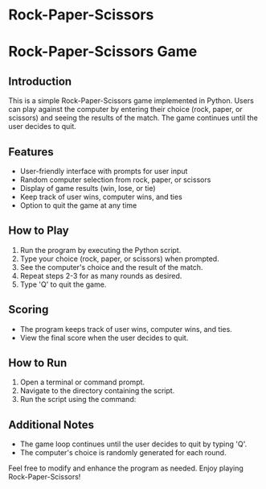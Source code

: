 # Rock-Paper-Scissors
# Rock-Paper-Scissors Game

## Introduction
This is a simple Rock-Paper-Scissors game implemented in Python. Users can play against the computer by entering their choice (rock, paper, or scissors) and seeing the results of the match. The game continues until the user decides to quit.

## Features
- User-friendly interface with prompts for user input
- Random computer selection from rock, paper, or scissors
- Display of game results (win, lose, or tie)
- Keep track of user wins, computer wins, and ties
- Option to quit the game at any time

## How to Play
1. Run the program by executing the Python script.
2. Type your choice (rock, paper, or scissors) when prompted.
3. See the computer's choice and the result of the match.
4. Repeat steps 2-3 for as many rounds as desired.
5. Type 'Q' to quit the game.

## Scoring
- The program keeps track of user wins, computer wins, and ties.
- View the final score when the user decides to quit.

## How to Run
1. Open a terminal or command prompt.
2. Navigate to the directory containing the script.
3. Run the script using the command:

## Additional Notes
- The game loop continues until the user decides to quit by typing 'Q'.
- The computer's choice is randomly generated for each round.

Feel free to modify and enhance the program as needed. Enjoy playing Rock-Paper-Scissors!
